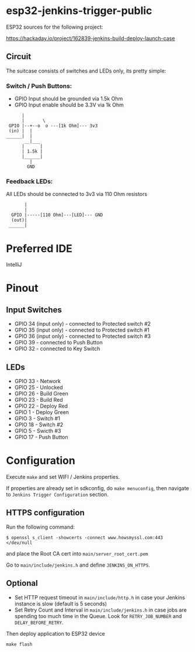 # esp32-jenkins-trigger-public

ESP32 sources for the following project: 

https://hackaday.io/project/162839-jenkins-build-deploy-launch-case

## Circuit

The suitcase consists of switches and LEDs only, its pretty simple:

### Switch / Push Buttons:
 - GPIO Input should be grounded via 1.5k Ohm
 - GPIO Input enable should be 3.3V via 1k Ohm

 ```
       |
       |       \
  GPIO |--+--o  o ---[1k Ohm]--- 3v3
  (in) |  |
 ______|  |
        __|___
       |      |
       | 1.5k |
       |______|
          |
         GND
 ```
 
### Feedback LEDs:
 
 All LEDs should be connected to 3v3 via 110 Ohm resistors
 
```
       |
       |
  GPIO |-----[110 Ohm]---[LED]--- GND
  (out)|
 ______|
```

# Preferred IDE

IntelliJ

# Pinout

## Input Switches

- GPIO 34 (input only) - connected to Protected switch #2
- GPIO 35 (input only) - connected to Protected switch #1
- GPIO 36 (input only) - connected to Protected switch #3
- GPIO 39 - connected to Push Button
- GPIO 32 - connected to Key Switch

## LEDs

- GPIO 33 - Network
- GPIO 25 - Unlocked
- GPIO 26 - Build Green
- GPIO 23 - Build Red
- GPIO 22 - Deploy Red
- GPIO 1  - Deploy Green
- GPIO 3  - Switch #1
- GPIO 18 - Switch #2
- GPIO 5  - Swicth #3
- GPIO 17 - Push Button

# Configuration

Execute `make` and set WIFI / Jenkins properties.

If properties are already set in sdkconfig, do ``make menuconfig``, then navigate to `Jenkins Trigger Configuration` section.

## HTTPS configuration

Run the following command:

```
$ openssl s_client -showcerts -connect www.howsmyssl.com:443 </dev/null
```

and place the Root CA cert into `main/server_root_cert.pem`

Go to `main/include/jenkins.h` and define `JENKINS_ON_HTTPS`.


## Optional
- Set HTTP request timeout in `main/include/http.h` in case your Jenkins instance is slow (default is 5 seconds)
- Set Retry Count and Interval in `main/include/jenkins.h` in case jobs are spending too much time in the Queue.
  Look for `RETRY_JOB_NUMBER` and `DELAY_BEFORE_RETRY`.

Then deploy application to ESP32 device

```
make flash

```